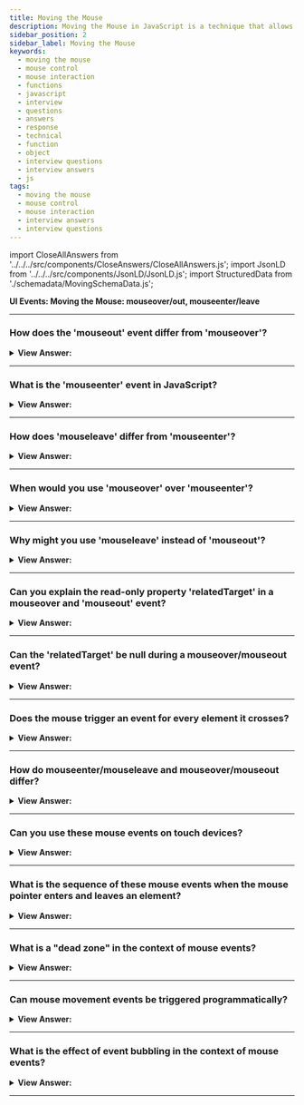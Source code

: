 ```yaml
---
title: Moving the Mouse
description: Moving the Mouse in JavaScript is a technique that allows you to move the mouse pointer. This is useful for interacting with the mouse. - JavaScript Interview Questions & Answers
sidebar_position: 2
sidebar_label: Moving the Mouse
keywords:
  - moving the mouse
  - mouse control
  - mouse interaction
  - functions
  - javascript
  - interview
  - questions
  - answers
  - response
  - technical
  - function
  - object
  - interview questions
  - interview answers
  - js
tags:
  - moving the mouse
  - mouse control
  - mouse interaction
  - interview answers
  - interview questions
---
```


import CloseAllAnswers from '../../../src/components/CloseAnswers/CloseAllAnswers.js';
import JsonLD from '../../../src/components/JsonLD/JsonLD.js';
import StructuredData from './schemadata/MovingSchemaData.js';

<JsonLD data={StructuredData} />

<head>
  <title>Moving the Mouse | JavaScript Frontend Phone Interview</title>
</head>

**UI Events: Moving the Mouse: mouseover/out, mouseenter/leave**

<CloseAllAnswers />

---

### How does the 'mouseout' event differ from 'mouseover'?

<details>
  <summary><strong>View Answer:</strong></summary>
  <div>
  <div><strong>Interview Response:</strong> The `mouseout` event in JavaScript triggers when the mouse pointer leaves the area of an element, opposite to `mouseover` which triggers when the mouse enters.
  </div><br />
  <div><strong className="codeExample">Code Example:</strong><br /><br />

  <div></div>

```html
<!DOCTYPE html>
<html>
<head>
  <title>Mouse Events Example</title>
  <style>
    #myElement {
      width: 200px;
      height: 200px;
      background-color: lightgray;
    }
  </style>
</head>
<body>
  <div id="myElement"></div>

  <script>
    var element = document.getElementById('myElement');

    element.addEventListener('mouseout', function(event) {
      console.log("Mouse out!");
      // Additional code for mouseout event
    });

    element.addEventListener('mouseover', function(event) {
      console.log("Mouse over!");
      // Additional code for mouseover event
    });
  </script>
</body>
</html>
```

**Output:**

```html
"Mouse over!"
"Mouse out!"
"Mouse over!"
"Mouse out!"
"Mouse over!"
```

  </div>
  </div>
</details>

---

### What is the 'mouseenter' event in JavaScript?

<details>
  <summary><strong>View Answer:</strong></summary>
  <div>
  <div><strong>Interview Response:</strong> `mouseenter` fires when the pointer moves into the target element, not including its children.
  </div>
  </div>
</details>

---

### How does 'mouseleave' differ from 'mouseenter'?

<details>
  <summary><strong>View Answer:</strong></summary>
  <div>
  <div><strong>Interview Response:</strong> `mouseenter` triggers when the mouse enters an element, `mouseleave` when it leaves. Unlike `mouseover` and `mouseout`, these events do not bubble and ignore child elements.
  </div>
  </div>
</details>

---

### When would you use 'mouseover' over 'mouseenter'?

<details>
  <summary><strong>View Answer:</strong></summary>
  <div>
  <div><strong>Interview Response:</strong> We use mouseover when you want the event to bubble up the DOM and also trigger for child elements. Use mouseenter when only interested in the event for the target element.
  </div>
  </div>
</details>

---

### Why might you use 'mouseleave' instead of 'mouseout'?

<details>
  <summary><strong>View Answer:</strong></summary>
  <div>
  <div><strong>Interview Response:</strong> You should use `mouseleave` instead of `mouseout` to avoid event triggering when the mouse moves over child elements. `mouseleave` only triggers when exiting the target element's area.
  </div>
  </div>
</details>

---

### Can you explain the read-only property 'relatedTarget' in a mouseover and 'mouseout' event?

<details>
  <summary><strong>View Answer:</strong></summary>
  <div>
  <div><strong>Interview Response:</strong> The `relatedTarget` property in mouseover and mouseout events specifies the secondary target involved in the event - the element the mouse just left or entered, respectively.</div><br />
  <div><strong className="codeExample">Code Example:</strong><br /><br />

  <div></div>

```javascript
let element = document.getElementById('myElement');

element.addEventListener('mouseover', function(event) {
    let related = event.relatedTarget;
    console.log('Mouse entered from:', related.id);
});

element.addEventListener('mouseout', function(event) {
    let related = event.relatedTarget;
    console.log('Mouse left to:', related.id);
});
```

In this example, when the mouse pointer enters or leaves the area of the `myElement` element, it logs where the mouse came from or where it's going to next.

  </div>
  </div>
</details>

---

### Can the 'relatedTarget' be null during a mouseover/mouseout event?

<details>
  <summary><strong>View Answer:</strong></summary>
  <div>
  <div><strong>Interview Response:</strong> Yes, `relatedTarget` can be null in a `mouseover` event when the mouse enters from outside the window, or in a `mouseout` event when the mouse leaves the window.
    </div><br/>
  <div><strong>Technical Response:</strong> Yes, the relatedTarget property is nullable. That is normal because it implies that the mouse originated from outside the window rather than another element. Or that it walked out the window. When utilizing event.relatedTarget in our code, we should keep that option in mind. There are issues if we try to access event.relatedTarget.tagName.
    </div><br />
  <div><strong className="codeExample">Code Example:</strong><br /><br />

  <div></div>

```javascript
let element = document.getElementById('myElement');

element.addEventListener('mouseover', function(event) {
    if(event.relatedTarget === null) {
        console.log('Mouse came from outside the window.');
    }
});

element.addEventListener('mouseout', function(event) {
    if(event.relatedTarget === null) {
        console.log('Mouse is going outside the window.');
    }
});
```

In this example, when the mouse comes from outside the window or goes outside the window, it logs a message to the console.

  </div>
  </div>
</details>

---

### Does the mouse trigger an event for every element it crosses?

<details>
  <summary><strong>View Answer:</strong></summary>
  <div>
  <div><strong>Interview Response:</strong> Yes, the mouse triggers `mouseover` and `mouseout` events for every element it crosses. However, `mouseenter` and `mouseleave` events only trigger for the targeted element.
    </div><br/>
  <div><strong>Technical Response:</strong> No, the mousemove event triggers when the mouse moves. But that does not guarantee that every pixel leads to an event. The browser checks the mouse position from time to time. And if it notices changes then it triggers the events. Some DOM elements may get skipped if the visitor is moving the mouse extremely fast. That is good for performance because there may be many intermediate elements. We do not want to process in and out of each one.
    </div>
  </div>
</details>

---

### How do mouseenter/mouseleave and mouseover/mouseout differ?

<details>
  <summary><strong>View Answer:</strong></summary>
  <div>
  <div><strong>Interview Response:</strong> `mouseover`/`mouseout` trigger for an element and its children, while `mouseenter`/`mouseleave` only trigger for the target element, ignoring child elements.
    </div><br />
  <div><strong>Technical Response:</strong> Events mouseenter/mouseleave are like mouseover/mouseout. They trigger when the mouse pointer enters/leaves the element. But there are two crucial differences. Transitions inside the element, to/from descendants, are not counted. Events mouseenter/mouseleave do not bubble.
    </div><br />
  <div><strong className="codeExample">Code Example:</strong><br /><br />

  <div></div>

```html
<div id="parent" onmouseenter="mouselog(event)" onmouseleave="mouselog(event)">
  <!-- parent -->
  <div id="child">child</div>
</div>
```

  </div>
  </div>
</details>

---

### Can you use these mouse events on touch devices?

<details>
  <summary><strong>View Answer:</strong></summary>
  <div>
  <div><strong>Interview Response:</strong> While some touch devices may trigger mouse events, it's inconsistent across devices and browsers. Instead, it's recommended to use touch events like `touchstart`, `touchend`.
  </div>
  </div>
</details>

---

### What is the sequence of these mouse events when the mouse pointer enters and leaves an element?

<details>
  <summary><strong>View Answer:</strong></summary>
  <div>
  <div><strong>Interview Response:</strong> Upon entering an element: `mouseover`, then `mouseenter`. Upon leaving an element: `mouseout`, then `mouseleave`. Note that these events do not fire in the same way for child elements.
  </div>
  </div>
</details>

---

### What is a "dead zone" in the context of mouse events?

<details>
  <summary><strong>View Answer:</strong></summary>
  <div>
  <div><strong>Interview Response:</strong> A "dead zone" in mouse events refers to an area within an element where, despite mouse movement, mouseleave or mouseout events aren't triggered, preventing unintentional event firing.
  </div>
  </div>
</details>

---

### Can mouse movement events be triggered programmatically?

<details>
  <summary><strong>View Answer:</strong></summary>
  <div>
  <div><strong>Interview Response:</strong> Yes, mouse events can be triggered programmatically using the dispatchEvent method in conjunction with the MouseEvent constructor to create the event.
  </div><br />
  <div><strong className="codeExample">Code Example:</strong><br /><br />

  <div></div>

```javascript
let element = document.getElementById('myElement');

let mouseEvent = new MouseEvent('mouseover', {
    'view': window,
    'bubbles': true,
    'cancelable': true
});

element.dispatchEvent(mouseEvent);

element.addEventListener('mouseover', function(event) {
    console.log('Mouseover event triggered programmatically');
});
```

In this code, a `mouseover` event is created and then dispatched on the element with id 'myElement'. When this event occurs, a message is logged to the console.

  </div>
  </div>
</details>

---

### What is the effect of event bubbling in the context of mouse events?

<details>
  <summary><strong>View Answer:</strong></summary>
  <div>
  <div><strong>Interview Response:</strong> Event bubbling with mouse events means the event propagates from the innermost element (target) outwards. If a child and parent both have a `mouseover` event, the child's fires first.
  </div>
  </div>
</details>

---
